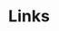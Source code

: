 ---
title: Links
links:
  - title: Github
    description: GitHub is the world's largest software development platform.
    website: https://github.com/KevsonDoc
    image: https://github.githubassets.com/images/modules/logos_page/GitHub-Mark.png
menu:
    main: 
        weight: 4
        params:
            icon: link

comments: false
---